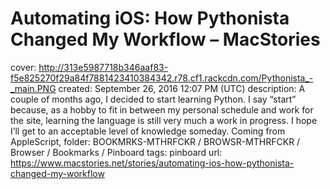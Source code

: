 # Automating iOS: How Pythonista Changed My Workflow – MacStories

cover: http://313e5987718b346aaf83-f5e825270f29a84f7881423410384342.r78.cf1.rackcdn.com/Pythonista_-_main.PNG
created: September 26, 2016 12:07 PM (UTC)
description: A couple of months ago, I decided to start learning Python. I say “start” because, as a hobby to fit in between my personal schedule and work for the site, learning the language is still very much a work in progress. I hope I’ll get to an acceptable level of knowledge someday. Coming from AppleScript,
folder: BOOKMRKS-MTHRFCKR / BROWSR-MTHRFCKR / Browser / Bookmarks / Pinboard
tags: pinboard
url: https://www.macstories.net/stories/automating-ios-how-pythonista-changed-my-workflow